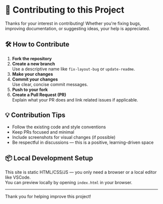 # 🤝 Contributing to this Project

Thanks for your interest in contributing! Whether you're fixing bugs, improving documentation, or suggesting ideas, your help is appreciated.

## 🛠️ How to Contribute

1. **Fork the repository**
2. **Create a new branch**  
   Use a descriptive name like `fix-layout-bug` or `update-readme`.
3. **Make your changes**
4. **Commit your changes**  
   Use clear, concise commit messages.
5. **Push to your fork**
6. **Create a Pull Request (PR)**  
   Explain what your PR does and link related issues if applicable.

## 💡 Contribution Tips

- Follow the existing code and style conventions
- Keep PRs focused and minimal
- Include screenshots for visual changes (if possible)
- Be respectful in discussions — this is a positive, learning-driven space

## 📦 Local Development Setup

This site is static HTML/CSS/JS — you only need a browser or a local editor like VSCode.  
You can preview locally by opening `index.html` in your browser.

---

Thank you for helping improve this project!
